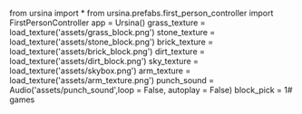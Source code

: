from ursina import *
from ursina.prefabs.first_person_controller import FirstPersonController
app = Ursina()
grass_texture = load_texture('assets/grass_block.png')
stone_texture = load_texture('assets/stone_block.png')
brick_texture = load_texture('assets/brick_block.png')
dirt_texture  = load_texture('assets/dirt_block.png')
sky_texture   = load_texture('assets/skybox.png')
arm_texture   = load_texture('assets/arm_texture.png')
punch_sound   = Audio('assets/punch_sound',loop = False, autoplay = False)
block_pick = 1# games